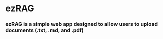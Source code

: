 # ezRAG
### ezRAG is a simple web app designed to allow users to upload documents (.txt, .md, and .pdf)
